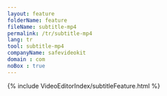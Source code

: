 ```yaml
---
layout: feature
folderName: feature
fileName: subtitle-mp4
permalink: /tr/subtitle-mp4
lang: tr
tool: subtitle-mp4
companyName: safevideokit
domain : com
noBox : true
---
```


{% include VideoEditorIndex/subtitleFeature.html %}

   
